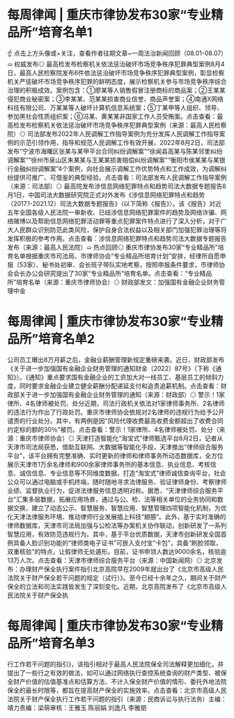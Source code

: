 # 每周律闻 | 重庆市律协发布30家“专业精品所”培育名单1

☝ 点击上方头像或+关注，查看作者往期文章~一周法治新闻回顾（08.01-08.07）➯ 权威发布◎ 最高检发布检察机关依法惩治破坏市场竞争秩序犯罪典型案例8月4日，最高人民检察院发布6件依法惩治破坏市场竞争秩序犯罪典型案例，彰显检察机关严惩破坏市场竞争秩序犯罪的鲜明态度，展示检察机关参与市场竞争秩序综合治理的积极成效。案例包含：①廖某等人销售假冒注册商标的商品案；②王某某侵犯商业秘密案；③李某某、范某某损害商业信誉、商品声誉案；④南通X网络科技有限公司、万某某等人破坏计算机信息系统案；⑤丁某甲等人组织、领导、参加黑社会性质组织案；⑥冯某、黄某某非国家工作人员受贿案。点击查看：最高检发布检察机关依法惩治破坏市场竞争秩序犯罪典型案例（来源：最高人民检察院）◎ 司法部发布2022年人民调解工作指导案例为充分发挥人民调解工作指导案例的示范引领作用，指导和规范人民调解工作有效开展，2022年8月2日，司法部发布“宁波市海曙区张某与某甲平台合同纠纷调解案”“徐闻县高某与陈某邻里纠纷调解案”“徐州市泉山区朱某某与王某某损害赔偿纠纷调解案”“衡阳市侯某某与某银行金融纠纷调解案”4个案例，向社会展示调解工作优势特点和工作成效，为调解纠纷提供可推广、可借鉴的典型经验。点击查看：司法部发布人民调解工作指导案例（来源：司法部）◎ 最高院发布涉信息网络犯罪特点和趋势司法大数据专题报告8月1日，中国司法大数据研究院正式对外发布《涉信息网络犯罪特点和趋势（2017.1-2021.12）司法大数据专题报告》（以下简称《报告》）。该《报告》对近五年全国各级人民法院一审新收、已结涉信息网络犯罪案件的趋势及网络诈骗、网络赌博以及帮助信息网络犯罪活动罪等重点犯罪案件特点进行了深入分析，对于广大人民群众识别防范此类风险，保护自身合法权益以及相关部门加强犯罪治理等将发挥积极的参考作用。点击查看：涉信息网络犯罪特点和趋势司法大数据专题报告发布（来源：最高人民法院）➯ 热点回顾◎ 重庆市律协发布30家“专业精品所”培育名单根据重庆市司法局、市律师协会“专业精品所培育计划”安排，经律所自愿申报（53家）、秘书处初审、会长班子带队实地考察，按照申报条件要求，市律师协会会长办公会研究提出了30家“专业精品所”培育名单。点击查看：“专业精品所”培育名单（来源：重庆市律师协会）◎ 财政部发文：加强国有金融企业财务管理中金

# 每周律闻 | 重庆市律协发布30家“专业精品所”培育名单2

公司员工曝出8万月薪之后，金融业薪酬管理新规定重磅来袭。近日，财政部发布《关于进一步加强国有金融企业财务管理的通知财金〔2022〕87号》（下称《通知》）。《通知》重点要求国有金融企业的工资加大对一线员工、基层员工的倾斜力度，同时要求金融企业建立健全薪酬分配递延支付和追责追薪机制。点击查看：财政部关于进一步加强国有金融企业财务管理的通知（来源：财政部）◎ 警示！1家律所、4名律师被处罚、处分近期，司法行政机关依法对1家律师事务所、2名律师的违法行为作出了行政处罚。重庆市律师协会依规对2名律师的违规行为给予公开谴责的行业处分。其中，有两例是因“风险代理收费最高收费金额超出了收费合同约定标的额的30％”被罚。点击查看：警示！1家律所、4名律师被处罚、处分（来源：重庆市律师协会）◎ 天津打造智能化“淘宝式”律师甄选平台8月2日，记者从天津市司法局获悉，借助互联网、大数据等智能化手段，天津推出“律师综合服务平台”，该平台拥有完整准确、实时更新的律师和律师事务所动态数据库，全方位展示天津市1万余名律师和900余家律师事务所的基本信息、执业信息、考核信息、诚信信息、专业信息等不同维度数据，打造“淘宝式”律师诚信查询平台，社会公众可以通过电脑或手机终端，随时随地寻求法律服务、验证律师身份、考察律师业绩、监督执业行为，促进法律服务信息透明对称。据悉，“天津律师综合服务平台”汇集多层数据，拓展应用场景，通过与公、检、法等相关单位的业务协同和数据交换，建立了动态公示、智慧服务、智慧应用、智慧管理四项智能化机制，为优化天津法律服务环境、推动律师行业发展插上科技“翅膀”。此外，基于实时准确的律师数据库，天津市司法局加强与公检法等办案机关协作联动，创新研发了一系列智慧应用，有效防范违规行为。其中，基于平台优质数据，天津市创新研发全国首例具备人脸识别功能的“律师类电子证书”可嵌入支付宝“卡包”，具备“刷脸领取，双重核验”的特点，让假律师无处遁形。目前，证书申领人数达9000余名，核验逾13万人次。点击查看：天津市律师综合服务平台（来源：中国新闻网）◎ 北京发布：办理财产保全执行案件指引北京高院早在2009年就出台了《北京市高级人民法院关于财产保全若干问题的规定（试行）》。至今已经十余年之久，期间关于财产保全的立法和司法实践皆发生了深刻变化。近期，北京高院发布了《北京市高级人民法院关于财产保全执

# 每周律闻 | 重庆市律协发布30家“专业精品所”培育名单3

行工作若干问题的指引》，该指引相对于最高人民法院保全司法解释更加细化，并提出了一些行之有效的做法，如可以通过网络执行查控系统查询的财产类型、被保全财产价值的估值基准点和估算方法、不计入保全财产价值的情形、委托外地法院保全的最长时限等，都旨在提高财产保全的实施效率。点击查看：北京市高级人民法院关于财产保全执行工作若干问题的指引（来源：民商诉讼与执行法务）主编：靖力责编：梁萌审核：王雅玉 陈丽娟 刘逸凡 李雅朋

